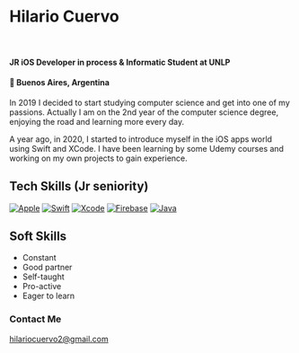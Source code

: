 # Hilario Cuervo

</br>

#### JR iOS Developer in process & Informatic Student at UNLP
#### 📍 Buenos Aires, Argentina

In 2019 I decided to start studying computer science and get into one of my passions.
Actually I am on the 2nd year of the computer science degree, enjoying the road and learning more every day.

A year ago, in 2020, I started to introduce myself in the iOS apps world using Swift and XCode.
I have been learning by some Udemy courses and working on my own projects to gain experience.


## Tech Skills (Jr seniority)

[![Apple](https://img.shields.io/badge/iOS-999999?style=for-the-badge&logo=apple&logoColor=white&labelColor=101010)]()
[![Swift](https://img.shields.io/badge/Swift-FA7343?style=for-the-badge&logo=swift&logoColor=white&labelColor=101010)]()
[![Xcode](https://img.shields.io/badge/Xcode-1575F9?style=for-the-badge&logo=xcode&logoColor=white&labelColor=101010)]()
[![Firebase](https://img.shields.io/badge/Firebase-FFCA28?style=for-the-badge&logo=firebase&logoColor=white&labelColor=101010)]()
[![Java](https://img.shields.io/badge/Java-007396?style=for-the-badge&logo=java&logoColor=white&labelColor=101010)]()


## Soft Skills

* Constant
* Good partner
* Self-taught
* Pro-active
* Eager to learn


### Contact Me

hilariocuervo2@gmail.com
